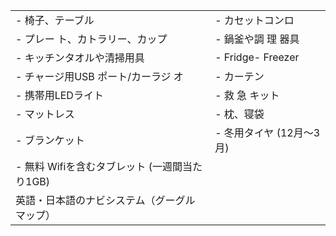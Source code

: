 | | |
| --- | --- |
| - 椅子、テーブル | - カセットコンロ |
| - プレー ト、カトラリー、カップ | - 鍋釜や調 理 器具 |
| - キッチンタオルや清掃用具 | - Fridge- Freezer |
| - チャージ用USB ポート/カーラジ オ | - カーテン |
| - 携帯用LEDライト | - 救 急 キット |
| - マットレス | - 枕、寝袋|
| - ブランケット | - 冬用タイヤ (12月～3月) |
| - 無料 Wifiを含むタブレット (一週間当たり1GB) | |
|英語・日本語のナビシステム（グーグルマップ）